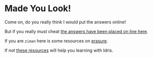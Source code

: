 Made You Look!
==============

Come on, do you really think I would put the answers online!

But if you really must cheat [the answers have been placed on line here](http://youtu.be/dQw4w9WgXcQ).

If you are `ziman` here is some resources on [erasure](http://youtu.be/dQw4w9WgXcQ).

If not [these resources](http://www.youtube.com/watch?v=fDWk0BCeblQ) will help you learning with Idris.



